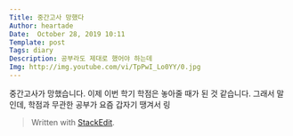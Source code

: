 ```yaml
---
Title: 중간고사 망했다
Author: heartade
Date:  October 28, 2019 10:11
Template: post
Tags: diary
Description: 공부라도 제대로 했어야 하는데
Img: http://img.youtube.com/vi/TpPwI_Lo0YY/0.jpg
---
```

중간고사가 망했습니다. 이제 이번 학기 학점은 놓아줄 때가 된 것 같습니다. 그래서 말인데, 학점과 무관한 공부가 요즘 갑자기 땡겨서 링

> Written with [StackEdit](https://stackedit.io/).
<!--stackedit_data:
eyJoaXN0b3J5IjpbMTg4OTA3NzA0MF19
-->